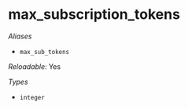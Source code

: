 # max_subscription_tokens

*Aliases*

- `max_sub_tokens`


*Reloadable*: Yes

*Types*

- `integer`


